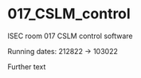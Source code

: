 # 017_CSLM_control
ISEC room 017 CSLM control software

Running dates: 212822 -> 103022

Further text